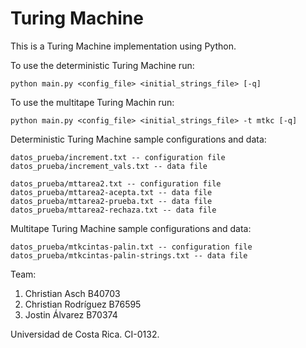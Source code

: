 # Turing Machine
This is a Turing Machine implementation using Python.

To use the deterministic Turing Machine run:
```
python main.py <config_file> <initial_strings_file> [-q]
```

To use the multitape Turing Machin run:
```
python main.py <config_file> <initial_strings_file> -t mtkc [-q]
```

Deterministic Turing Machine sample configurations and data:
```
datos_prueba/increment.txt -- configuration file
datos_prueba/increment_vals.txt -- data file

datos_prueba/mttarea2.txt -- configuration file
datos_prueba/mttarea2-acepta.txt -- data file
datos_prueba/mttarea2-prueba.txt -- data file
datos_prueba/mttarea2-rechaza.txt -- data file
```

Multitape Turing Machine sample configurations and data:
```
datos_prueba/mtkcintas-palin.txt -- configuration file
datos_prueba/mtkcintas-palin-strings.txt -- data file
```

Team:
1. Christian Asch B40703
2. Christian Rodríguez B76595
3. Jostin Álvarez B70374

Universidad de Costa Rica. CI-0132.
